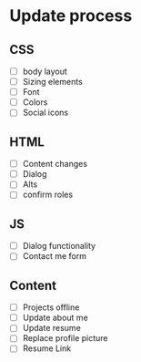 # Update process

## CSS
- [ ] body layout 
- [ ] Sizing elements
- [ ] Font 
- [ ] Colors 
- [ ] Social icons

## HTML
- [ ] Content changes
- [ ] Dialog 
- [ ] Alts 
- [ ] confirm roles

## JS
- [ ] Dialog functionality
- [ ] Contact me form 

## Content
- [ ] Projects offline 
- [ ] Update about me 
- [ ] Update resume
- [ ] Replace profile picture
- [ ] Resume Link

